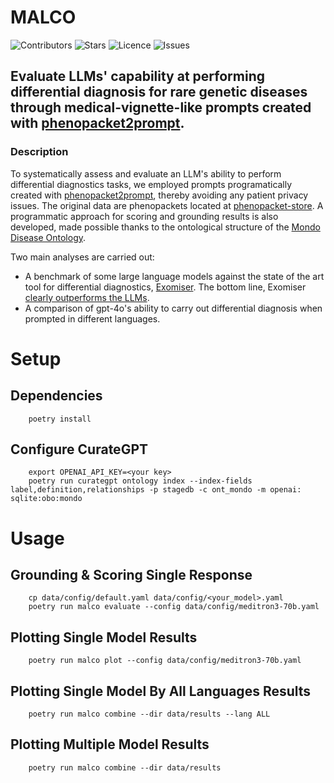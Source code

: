 # MALCO

![Contributors](https://img.shields.io/github/contributors/monarch-initiative/pheval.llm?style=plastic)
![Stars](https://img.shields.io/github/stars/monarch-initiative/pheval.llm)
![Licence](https://img.shields.io/github/license/monarch-initiative/pheval.llm)
![Issues](https://img.shields.io/github/issues/monarch-initiative/pheval.llm)

## Evaluate LLMs' capability at performing differential diagnosis for rare genetic diseases through medical-vignette-like prompts created with [phenopacket2prompt](https://github.com/monarch-initiative/phenopacket2prompt). 

### Description
To systematically assess and evaluate an LLM's ability to perform differential diagnostics tasks, we employed prompts programatically created with [phenopacket2prompt](https://github.com/monarch-initiative/phenopacket2prompt), thereby avoiding any patient privacy issues. The original data are phenopackets located at [phenopacket-store](https://github.com/monarch-initiative/phenopacket-store/). A programmatic approach for scoring and grounding results is also developed, made possible thanks to the ontological structure of the [Mondo Disease Ontology](https://mondo.monarchinitiative.org/).

Two main analyses are carried out:
- A benchmark of some large language models against the state of the art tool for differential diagnostics, [Exomiser](https://github.com/exomiser/Exomiser). The bottom line, Exomiser [clearly outperforms the LLMs](https://github.com/monarch-initiative/pheval.llm/blob/short_letter/notebooks/plot_exomiser_o1MINI_o1PREVIEW_4o.ipynb).
- A comparison of gpt-4o's ability to carry out differential diagnosis when prompted in different languages. 

# Setup
## Dependencies
```
    poetry install
```

## Configure CurateGPT
```
    export OPENAI_API_KEY=<your key>
    poetry run curategpt ontology index --index-fields label,definition,relationships -p stagedb -c ont_mondo -m openai: sqlite:obo:mondo
```

# Usage

## Grounding & Scoring Single Response
```
    cp data/config/default.yaml data/config/<your_model>.yaml
    poetry run malco evaluate --config data/config/meditron3-70b.yaml
```
## Plotting Single Model Results
```
    poetry run malco plot --config data/config/meditron3-70b.yaml 
```
## Plotting Single Model By All Languages Results
```
    poetry run malco combine --dir data/results --lang ALL
```
## Plotting Multiple Model Results
```
    poetry run malco combine --dir data/results
```
